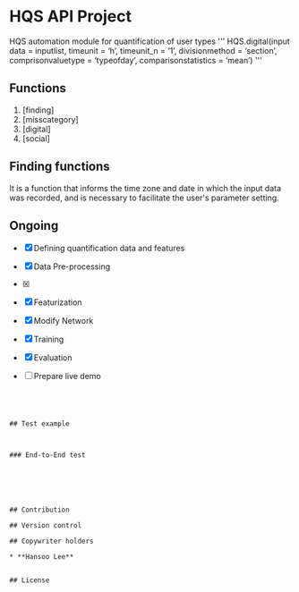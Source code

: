 # HQS API Project

HQS automation module for quantification of user types
'''
HQS.digital(input data = inputlist, timeunit = ‘h’, timeunit_n = ‘1’, divisionmethod = ‘section’, comprisonvaluetype = ‘typeofday’, comparisonstatistics = ‘mean’)
'''

## Functions
1. [finding]
2. [misscategory]
3. [digital]
4. [social]

## Finding functions
  It is a function that informs the time zone and date in which the input data was recorded, and is necessary to facilitate the user's parameter setting.



## Ongoing
- [x] Defining quantification data and features
- [x] Data Pre-processing
- [x] 
- [x] Featurization
- [x] Modify Network
- [x] Training
- [x] Evaluation
- [ ] Prepare live demo


```




## Test example



### End-to-End test



```

```



## Contribution

## Version control

## Copywriter holders

* **Hansoo Lee**


## License

